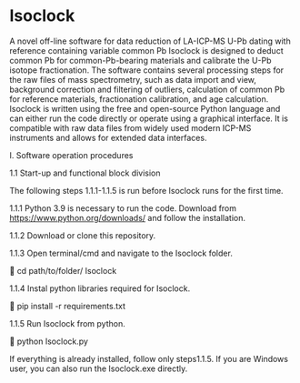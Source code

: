 # Isoclock
A novel off-line software for data reduction of LA-ICP-MS U-Pb dating with reference containing variable common Pb
Isoclock is designed to deduct common Pb for common-Pb-bearing materials and calibrate the U-Pb isotope fractionation. The software contains several processing steps for the raw files of mass spectrometry, such as data import and view, background correction and filtering of outliers, calculation of common Pb for reference materials, fractionation calibration, and age calculation. Isoclock is written using the free and open-source Python language and can either run the code directly or operate using a graphical interface. It is compatible with raw data files from widely used modern ICP-MS instruments and allows for extended data interfaces.



I. Software operation procedures

1.1 Start-up and functional block division

The following steps 1.1.1-1.1.5 is run before Isoclock runs for the first time.

1.1.1	Python 3.9 is necessary to run the code. Download from https://www.python.org/downloads/ and follow the installation.

1.1.2 Download or clone this repository.

1.1.3 Open terminal/cmd and navigate to the Isoclock folder.

 cd path/to/folder/ Isoclock

1.1.4 Instal python libraries required for Isoclock.

	pip install -r requirements.txt

1.1.5 Run Isoclock from python.

	python Isoclock.py

If everything is already installed, follow only steps1.1.5. If you are Windows user, you can also run the Isoclock.exe directly.



